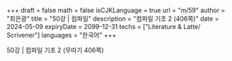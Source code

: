 +++
draft = false
math = false
isCJKLanguage = true
url = "m/59"
author = "최은광"
title = "50강 | 컴파일"
description = "컴파일 기초 2 (406쪽)"
date = 2024-05-09
expiryDate = 2099-12-31
techs = ["Literature & Latte/ Scrivener"]
languages = "한국어"
+++

50강 | 컴파일 기초 2 (무따기 406쪽)

<!--more--> 

#



#